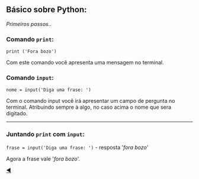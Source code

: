 
## Básico sobre Python:
*Primeiros passos..*

### Comando `print`:
`print ('Fora bozo')`

Com este comando você apresenta uma mensagem no terminal.


### Comando `input`:
`nome = input('Diga uma frase: ')`

Com o comando input você irá apresentar um campo de pergunta no terminal. Atribuindo sempre à algo, no caso acima o nome que sera digitado.


---

### Juntando `print` com `input`:
`frase = input('Diga uma frase: ')` - resposta '*fora bozo*'

Agora a frase vale '*fora bozo*'.

[:arrow_backward:](https://github.com/duartecgustavo/Python-Progress/blob/master/conteudo/indice.md)
